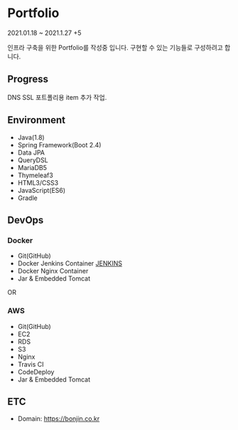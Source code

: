 # Portfolio

2021.01.18 ~ 2021.1.27 +5

인프라 구축을 위한 Portfolio를 작성중 입니다.
구현할 수 있는 기능들로 구성하려고 합니다.

## Progress
DNS
SSL
포트폴리용 item 추가 작업.

## Environment
- Java(1.8)
- Spring Framework(Boot 2.4)
- Data JPA
- QueryDSL
- MariaDB5
- Thymeleaf3
- HTML3/CSS3
- JavaScript(ES6)
- Gradle


## DevOps

### Docker
- Git(GitHub)
- Docker Jenkins Container  [JENKINS](http://gigas.synology.me:32770/)
- Docker Nginx Container
- Jar & Embedded Tomcat

OR

### AWS
- Git(GitHub)
- EC2
- RDS
- S3
- Nginx
- Travis CI
- CodeDeploy
- Jar & Embedded Tomcat


## ETC
- Domain: https://bonjin.co.kr


